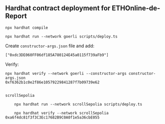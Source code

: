 ## Hardhat contract deployment for ETHOnline-de-Report

    npx hardhat compile

    npx hardhat run --network goerli scripts/deploy.ts 

Create `constructor-args.json` file and add:

    ["0xdc3DE060FF06df185A780124E45a0115f739aFb9"]

Verify:

    npx hardhat verify --network goerli --constructor-args constructor-args.json
    0xf6362b1c0e2f86e10579229841287f7b09739e62
```

scrollSepolia

    npx hardhat run --network scrollSepolia scripts/deploy.ts

    npx hardhat verify --network scrollSepolia 0xa6f4dc81f3f3C3Ec17682B9C0A0f1e5a36cbE055